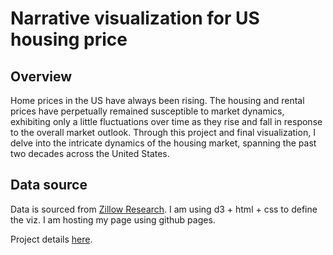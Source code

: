 # Narrative visualization for US housing price

## Overview
Home prices in the US have always been rising. The housing and rental prices have perpetually remained susceptible to market dynamics, exhibiting only a little fluctuations over time as they rise and fall in response to the overall market outlook. Through this project and final visualization, I delve into the intricate dynamics of the housing market, spanning the past two decades across the United States.

## Data source
Data is sourced from [Zillow Research](https://www.zillow.com/research/data/). I am using d3 + html + css to define the viz. I am hosting my page using github pages.

Project details [here](https://docs.google.com/document/d/1O15Fxnshx5Sw6b5pzvhTEx3-YqkEa-suYU98mVXkr3I/edit).